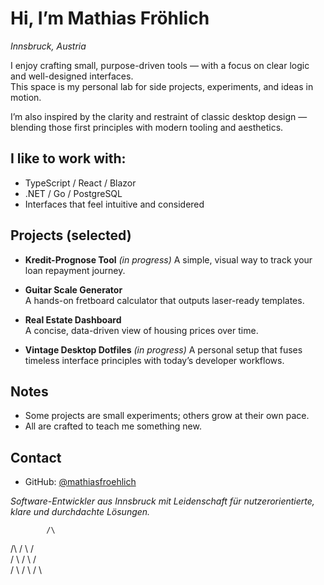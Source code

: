# Hi, I’m Mathias Fröhlich  
_Innsbruck, Austria_

I enjoy crafting small, purpose-driven tools — with a focus on clear logic and well-designed interfaces.  
This space is my personal lab for side projects, experiments, and ideas in motion.

I’m also inspired by the clarity and restraint of classic desktop design — blending those first principles with modern tooling and aesthetics.




## I like to work with:
- TypeScript / React / Blazor  
- .NET / Go / PostgreSQL  
- Interfaces that feel intuitive and considered




## Projects (selected)
- **Kredit-Prognose Tool**  *(in progress)* 
  A simple, visual way to track your loan repayment journey.

- **Guitar Scale Generator**  
  A hands-on fretboard calculator that outputs laser-ready templates.

- **Real Estate Dashboard**  
  A concise, data-driven view of housing prices over time.

- **Vintage Desktop Dotfiles**  *(in progress)* 
  A personal setup that fuses timeless interface principles with today’s developer workflows.




## Notes
- Some projects are small experiments; others grow at their own pace.  
- All are crafted to teach me something new.




## Contact
- GitHub: [@mathiasfroehlich](https://github.com/mathiasfroehlich)  




*Software-Entwickler aus Innsbruck mit Leidenschaft für nutzerorientierte, klare und durchdachte Lösungen.*

            /\
  /\       /  \       /\
 /  \     /    \     /  \
/    \   /      \   /    \